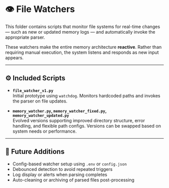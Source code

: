 # 👁️ File Watchers

This folder contains scripts that monitor file systems for real-time changes — such as new or updated memory logs — and automatically invoke the appropriate parser.

These watchers make the entire memory architecture **reactive**. Rather than requiring manual execution, the system listens and responds as new input appears.

---

## ⚙️ Included Scripts

- **`file_watcher_v1.py`**  
  Initial prototype using `watchdog`. Monitors hardcoded paths and invokes the parser on file updates.

- **`memory_watcher.py`, `memory_watcher_fixed.py`, `memory_watcher_updated.py`**  
  Evolved versions supporting improved directory structure, error handling, and flexible path configs. Versions can be swapped based on system needs or performance.

---

## 🌱 Future Additions

- Config-based watcher setup using `.env` or `config.json`  
- Debounced detection to avoid repeated triggers  
- Log display or alerts when parsing completes  
- Auto-cleaning or archiving of parsed files post-processing
